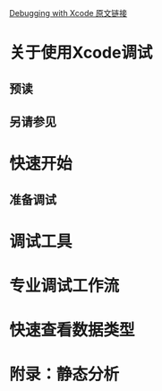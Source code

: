 [Debugging with Xcode 原文链接](https://developer.apple.com/library/content/documentation/DeveloperTools/Conceptual/debugging_with_xcode/chapters/about_debugging_w_xcode.html#//apple_ref/doc/uid/TP40015022)

# 关于使用Xcode调试

## 预读

## 另请参见

# 快速开始

## 准备调试

# 调试工具

# 专业调试工作流

# 快速查看数据类型

# 附录：静态分析